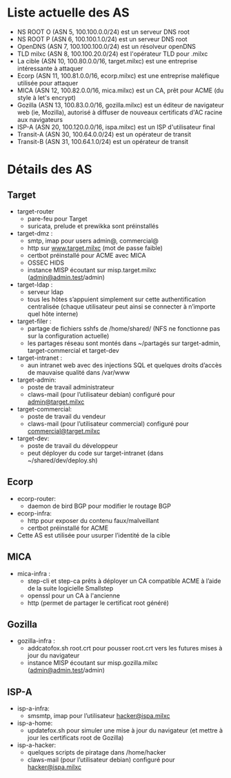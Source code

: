 # Liste actuelle des AS

* NS ROOT O (ASN 5, 100.100.0.0/24) est un serveur DNS root
* NS ROOT P (ASN 6, 100.100.1.0/24) est un serveur DNS root
* OpenDNS (ASN 7, 100.100.100.0/24) est un résolveur openDNS
* TLD milxc (ASN 8, 100.100.20.0/24) est l'opérateur TLD pour .milxc
* La cible (ASN 10, 100.80.0.0/16, target.milxc) est une entreprise intéressante à attaquer
* Ecorp (ASN 11, 100.81.0.0/16, ecorp.milxc) est une entreprise maléfique utilisée pour attaquer
* MICA (ASN 12, 100.82.0.0/16, mica.milxc) est un CA, prêt pour ACME (du style à let's encrypt)
* Gozilla (ASN 13, 100.83.0.0/16, gozilla.milxc) est un éditeur de navigateur web (ie, Mozilla), autorisé à diffuser de nouveaux certificats d'AC racine aux navigateurs
* ISP-A (ASN 20, 100.120.0.0/16, ispa.milxc) est un ISP d'utilisateur final
* Transit-A (ASN 30, 100.64.0.0/24) est un opérateur de transit
* Transit-B (ASN 31, 100.64.1.0/24) est un opérateur de transit

# Détails des AS

## Target

* target-router
  * pare-feu pour Target
  * suricata, prelude et prewikka sont préinstallés
* target-dmz :
  * smtp, imap pour users admin@, commercial@
  * http sur www.target.milxc (mot de passe faible)
  * certbot préinstallé pour ACME avec MICA
  * OSSEC HIDS
  * instance MISP écoutant sur misp.target.milxc (admin@admin.test/admin)
* target-ldap :
  * serveur ldap
  * tous les hôtes s’appuient simplement sur cette authentification centralisée (chaque utilisateur peut ainsi se connecter à n’importe quel hôte interne)
* target-filer :
  * partage de fichiers sshfs de /home/shared/ (NFS ne fonctionne pas sur la configuration actuelle)
  * les partages réseau sont montés dans ~/partagés sur target-admin, target-commercial et target-dev
* target-intranet :
  * aun intranet web avec des injections SQL et quelques droits d’accès de mauvaise qualité dans /var/www
* target-admin:
  * poste de travail administrateur
  * claws-mail (pour l’utilisateur debian) configuré pour admin@target.milxc
* target-commercial:
  * poste de travail du vendeur
  * claws-mail (pour l’utilisateur commercial) configuré pour commercial@target.milxc
* target-dev:
  * poste de travail du développeur
  * peut déployer du code sur target-intranet (dans ~/shared/dev/deploy.sh)

## Ecorp

* ecorp-router:
  * daemon de bird BGP pour modifier le routage BGP
* ecorp-infra:
  * http pour exposer du contenu faux/malveillant
  * certbot préinstallé for ACME
* Cette AS est utilisée pour usurper l’identité de la cible

## MICA

* mica-infra :
  * step-cli et step-ca prêts à déployer un CA compatible ACME à l’aide de la suite logicielle Smallstep
  * openssl pour un CA à l'ancienne
  * http (permet de partager le certificat root généré)

## Gozilla

* gozilla-infra :
  * addcatofox.sh root.crt pour pousser root.crt vers les futures mises à jour du navigateur
  * instance MISP écoutant sur misp.gozilla.milxc (admin@admin.test/admin)



## ISP-A

* isp-a-infra:
  * smsmtp, imap pour l’utilisateur hacker@ispa.milxc
* isp-a-home:
  * updatefox.sh pour simuler une mise à jour du navigateur (et mettre à jour les certificats root de Gozilla)
* isp-a-hacker:
  * quelques scripts de piratage dans /home/hacker
  * claws-mail (pour l’utilisateur debian) configuré pour hacker@ispa.milxc
